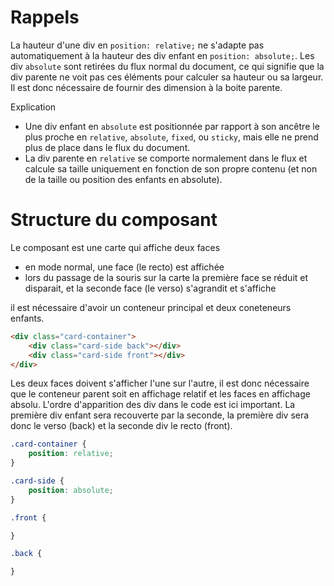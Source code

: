 
# Rappels

La hauteur d'une div en `position: relative;` ne s'adapte pas automatiquement à la hauteur des div enfant en `position: absolute;`. Les div `absolute` sont retirées du flux normal du document, ce qui signifie que la div parente ne voit pas ces éléments pour calculer sa hauteur ou sa largeur. Il est donc nécessaire de fournir des dimension à la boite parente.

Explication
- Une div enfant en `absolute` est positionnée par rapport à son ancêtre le plus proche en `relative`, `absolute`, `fixed`, ou `sticky`, mais elle ne prend plus de place dans le flux du document.
- La div parente en `relative` se comporte normalement dans le flux et calcule sa taille uniquement en fonction de son propre contenu (et non de la taille ou position des enfants en absolute).

# Structure du composant

Le composant est une carte qui affiche deux faces
- en mode normal, une face (le recto) est affichée
- lors du passage de la souris sur la carte la première face se réduit et disparait, et la seconde face (le verso) s'agrandit et s'affiche

il est nécessaire d'avoir un conteneur principal et deux coneteneurs enfants.

```html
<div class="card-container">
    <div class="card-side back"></div>
    <div class="card-side front"></div>
</div>
```

Les deux faces doivent s'afficher l'une sur l'autre, il est donc nécessaire que le conteneur parent soit en affichage relatif et les faces en affichage absolu. L'ordre d'apparition des div dans le code est ici important. La première div enfant sera recouverte par la seconde, la première div sera donc le verso (back) et la seconde div le recto (front).

```css
.card-container {
    position: relative;
}

.card-side {
    position: absolute;
}

.front {

}

.back {

}

```
